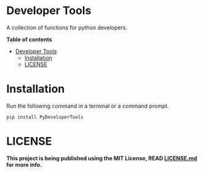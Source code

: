 # Developer Tools
A collection of functions for python developers.

**Table of contents**

* [Developer Tools](https://github.com/ANDREI12333/DeveloperTools#developer-tools)
    * [Installation](https://github.com/ANDREI12333/DeveloperTools/#installation)
    * [LICENSE](https://github.com/ANDREI12333/DeveloperTools/#license)

# Installation
Run the following command in a terminal or a command prompt.
```
pip install PyDeveloperTools
```
# LICENSE
**This project is being published using the MIT License, READ [LICENSE.md](https://github.com/ANDREI12333/DeveloperTools/blob/main/LICENSE.md) for more info.**
